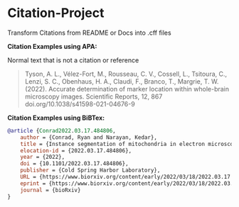 # Citation-Project
Transform Citations from README or Docs into .cff files

**Citation Examples using APA:**

Normal text that is not a citation or reference



> Tyson, A. L., Vélez-Fort, M., Rousseau, C. V., Cossell, L., Tsitoura, C., Lenzi, S. C., Obenhaus, H. A., Claudi, F., Branco, T., Margrie, T. W. (2022). Accurate determination of marker location within whole-brain microscopy images. Scientific Reports, 12, 867 doi.org/10.1038/s41598-021-04676-9






**Citation Examples using BiBTex:**


```bibtex
@article {Conrad2022.03.17.484806,
	author = {Conrad, Ryan and Narayan, Kedar},
	title = {Instance segmentation of mitochondria in electron microscopy images with a generalist deep learning model},
	elocation-id = {2022.03.17.484806},
	year = {2022},
	doi = {10.1101/2022.03.17.484806},
	publisher = {Cold Spring Harbor Laboratory},
	URL = {https://www.biorxiv.org/content/early/2022/03/18/2022.03.17.484806},
	eprint = {https://www.biorxiv.org/content/early/2022/03/18/2022.03.17.484806.full.pdf},
	journal = {bioRxiv}
}
```

